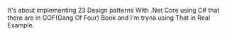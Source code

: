It's about implementing 23 Design patterns With .Net Core using C# that there are in GOF(Gang Of Four) Book and I'm tryna using That in Real Example.
